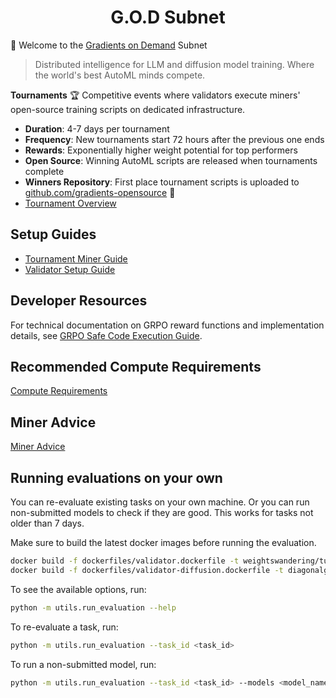 <h1 align="center">G.O.D Subnet</h1>

🚀 Welcome to the [Gradients on Demand](https://gradients.io) Subnet

> Distributed intelligence for LLM and diffusion model training. Where the world's best AutoML minds compete.

**Tournaments** 🏆
Competitive events where validators execute miners' open-source training scripts on dedicated infrastructure.

- **Duration**: 4-7 days per tournament
- **Frequency**: New tournaments start 72 hours after the previous one ends
- **Rewards**: Exponentially higher weight potential for top performers
- **Open Source**: Winning AutoML scripts are released when tournaments complete
- **Winners Repository**: First place tournament scripts is uploaded to [github.com/gradients-opensource](https://github.com/gradients-opensource) 🤙
- [Tournament Overview](docs/tournament_overview.md)

## Setup Guides

- [Tournament Miner Guide](docs/tourn_miner.md)
- [Validator Setup Guide](docs/validator_setup.md)

## Developer Resources

For technical documentation on GRPO reward functions and implementation details, see [GRPO Safe Code Execution Guide](docs/grpo_safe_execution.md).

## Recommended Compute Requirements

[Compute Requirements](docs/compute.md)

## Miner Advice

[Miner Advice](docs/miner_advice.md)

## Running evaluations on your own

You can re-evaluate existing tasks on your own machine. Or you can run non-submitted models to check if they are good.
This works for tasks not older than 7 days.

Make sure to build the latest docker images before running the evaluation.

```bash
docker build -f dockerfiles/validator.dockerfile -t weightswandering/tuning_vali:latest .
docker build -f dockerfiles/validator-diffusion.dockerfile -t diagonalge/tuning_validator_diffusion:latest .
```

To see the available options, run:

```bash
python -m utils.run_evaluation --help
```

To re-evaluate a task, run:

```bash
python -m utils.run_evaluation --task_id <task_id>
```

To run a non-submitted model, run:

```bash
python -m utils.run_evaluation --task_id <task_id> --models <model_name>
```
